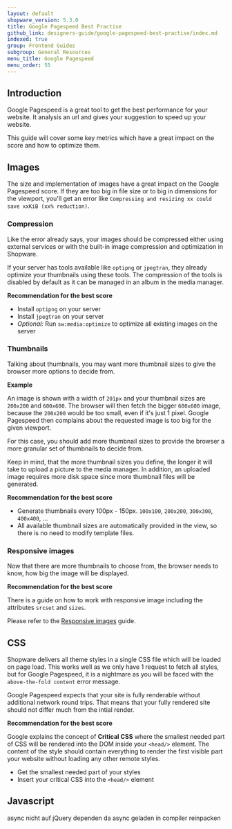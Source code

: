 ```yaml
---
layout: default
shopware_version: 5.3.0
title: Google Pagespeed Best Practise
github_link: designers-guide/google-pagespeed-best-practise/index.md
indexed: true
group: Frontend Guides
subgroup: General Resources
menu_title: Google Pagespeed
menu_order: 55
---
```


<div class="toc-list"></div>

## Introduction

Google Pagespeed is a great tool to get the best performance for your website. It analysis an url and gives your suggestion to speed up your website.

This guide will cover some key metrics which have a great impact on the score and how to optimize them.

## Images

The size and implementation of images have a great impact on the Google Pagespeed score. If they are too big in file size or to big in dimensions for the viewport, you'll get an error like `Compressing and resizing xx could save xxKiB (xx% reduction)`.

### Compression

Like the error already says, your images should be compressed either using external services or with the built-in image compression and optimization in Shopware. 

If your server has tools available like `optipng` or `jpegtran`, they already optimize your thumbnails using these tools. The compression of the tools is disabled by default as it can be managed in an album in the media manager.

**Recommendation for the best score**

* Install `optipng` on your server
* Install `jpegtran` on your server
* *Optional:* Run `sw:media:optimize` to optimize all existing images on the server

### Thumbnails

Talking about thumbnails, you may want more thumbnail sizes to give the browser more options to decide from. 

**Example**

An image is shown with a width of `201px` and your thumbnail sizes are `200x200` and `600x600`. The browser will then fetch the bigger `600x600` image, because the `200x200` would be too small, even if it's just 1 pixel. Google Pagespeed then complains about the requested image is too big for the given viewport.

For this case, you should add more thumbnail sizes to provide the browser a more granular set of thumbnails to decide from.

Keep in mind, that the more thumbnail sizes you define, the longer it will take to upload a picture to the media manager. In addition, an uploaded image requires more disk space since more thumbnail files will be generated.

**Recommendation for the best score**

* Generate thumbnails every 100px - 150px. `100x100`, `200x200`, `300x300`, `400x400`, ... 
* All available thumbnail sizes are automatically provided in the view, so there is no need to modify template files. 

### Responsive images

Now that there are more thumbnails to choose from, the browser needs to know, how big the image will be displayed.

**Recommendation for the best score**

There is a guide on how to work with responsive image including the attributes `srcset` and `sizes`.

Please refer to the [Responsive images](/designers-guide/responsive-images/) guide.

## CSS

Shopware delivers all theme styles in a single CSS file which will be loaded on page load. This works well as we only have 1 request to fetch all styles, but for Google Pagespeed, it is a nightmare as you will be faced with the `above-the-fold content` error message.

Google Pagespeed expects that your site is fully renderable without additional network round trips. That means that your fully rendered site should not differ much from the intial render.

**Recommendation for the best score**

Google explains the concept of **Critical CSS** where the smallest needed part of CSS will be rendered into the DOM inside your `<head/>` element. The content of the style should contain everything to render the first visible part your website without loading any other remote styles.

* Get the smallest needed part of your styles
* Insert your critical CSS into the `<head/>` element

## Javascript

async
nicht auf jQuery dependen da async geladen
in compiler reinpacken
